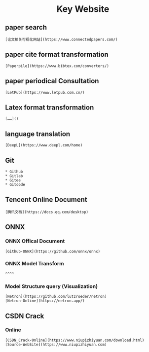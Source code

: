 <h1 align = "center"> Key Website </h1>

## paper search

    [论文相关可视化网站](https://www.connectedpapers.com/)

## paper cite format transformation

    [Paperpile](https://www.bibtex.com/converters/)

## paper periodical Consultation

    [LetPub](https://www.letpub.com.cn/)

## Latex format transformation

    [……]()

## language translation

    [DeepL](https://www.deepl.com/home)

## Git

    * Github
    * Gitlab
    * Gitee
    * Gitcode

## Tencent Online Document

    [腾讯文档](https://docs.qq.com/desktop)

## ONNX

### ONNX Offical Document

    [Github-ONNX](https://github.com/onnx/onnx)

### ONNX Model Transform

    ^^^^

### Model Structure query (Visualization)

    [Netron](https://github.com/lutzroeder/netron)
    [Netron-Online](https://netron.app/)

## CSDN Crack 

### Online

    [CSDN_Crack-Online](https://www.niupizhiyuan.com/download.html)
    [Source-WebSite](https://www.niupizhiyuan.com)
